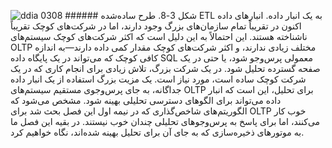 ![ddia 0308](assets/ddia_0308.png) ###### شکل 3-8. طرح ساده‌شده ETL به یک انبار داده. انبارهای داده اکنون در تقریباً تمام سازمان‌های بزرگ وجود دارند، اما در شرکت‌های کوچک تقریباً
ناشناخته هستند. این احتمالاً به این دلیل است که اکثر شرکت‌های کوچک سیستم‌های OLTP مختلف زیادی ندارند،
و اکثر شرکت‌های کوچک مقدار کمی داده دارند—به اندازه کافی کوچک که می‌تواند در یک
پایگاه داده SQL معمولی پرس‌وجو شود، یا حتی در یک صفحه گسترده تحلیل شود. در یک شرکت بزرگ، تلاش زیادی
برای انجام کاری که در یک شرکت کوچک ساده است، مورد نیاز است. یک مزیت بزرگ استفاده از یک انبار داده جداگانه، به جای پرس‌وجوی مستقیم سیستم‌های OLTP برای
تحلیل، این است که انبار داده می‌تواند برای الگوهای دسترسی تحلیلی بهینه شود. مشخص می‌شود
که الگوریتم‌های شاخص‌گذاری که در نیمه اول این فصل بحث شد برای OLTP خوب کار می‌کنند، اما
برای پاسخ به پرس‌وجوهای تحلیلی چندان خوب نیستند. در بقیه این فصل ما به موتورهای ذخیره‌سازی
که به جای آن برای تحلیل بهینه شده‌اند، نگاه خواهیم کرد.